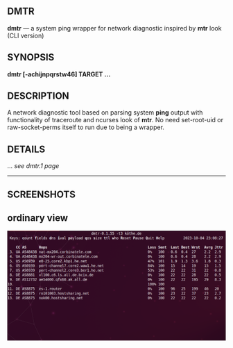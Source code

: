 DMTR
---

**dmtr** — a system ping wrapper for network diagnostic inspired by **mtr** look (CLI version)

SYNOPSIS
--------

**dmtr \[-achijnpqrstw46\] TARGET ...**

DESCRIPTION
-----------

A network diagnostic tool based on parsing system **ping** output with functionality of traceroute and ncurses look of **mtr**.
No need set-root-uid or raw-socket-perms itself to run due to being a wrapper.

DETAILS
-------
... *see dmtr.1 page*

------------------------------------------------------------------------
SCREENSHOTS
-----------
## ordinary view
![ww-screenshot01](https://raw.githubusercontent.com/yvs2014/dmtr/main/img/ww-screenshot01.png)

